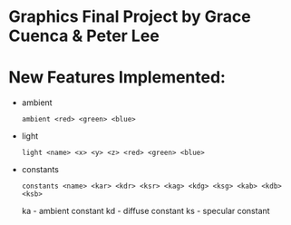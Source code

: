 # Graphics Final Project by Grace Cuenca & Peter Lee

# New Features Implemented:
* ambient
  ```
  ambient <red> <green> <blue>
  ```

* light
  ```
  light <name> <x> <y> <z> <red> <green> <blue>
  ```

* constants
  ```
  constants <name> <kar> <kdr> <ksr> <kag> <kdg> <ksg> <kab> <kdb> <ksb>
  ```
   ka - ambient constant
   kd - diffuse constant
   ks - specular constant
